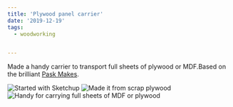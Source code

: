 ```yaml
---
title: 'Plywood panel carrier'
date: '2019-12-19'
tags:
  - woodworking


---
```


Made a handy carrier to transport full sheets of plywood or MDF.​ Based on the brilliant [Pask Makes](https://www.youtube.com/watch?v=NfX3oPTniww).

![Started with Sketchup](/images/Plywood-panel-carrier.jpeg "Started with Sketchup")
![Made it from scrap plywood](/images/Plywood-panel-carrier2.jpg "Made it from scrap plywood")
![Handy for carrying full sheets of MDF or plywood](/images/Plywood-panel-carrier3.jpg "Handy for carrying full sheets of MDF or plywood")